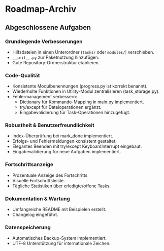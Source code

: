 # Roadmap-Archiv

## Abgeschlossene Aufgaben

### Grundlegende Verbesserungen
- Hilfsdateien in einen Unterordner (`tasks/` oder `modules/`) verschieben.
- `__init__.py` zur Paketnutzung hinzufügen.
- Gute Repository-Ordnerstruktur etablieren.

### Code-Qualität
- Konsistente Modulbenennungen (progress.py ist korrekt benannt).
- Wiederholte Funktionen in Utility-Modul zentralisieren (task_storage.py).
- Fehlermanagement verbessern:
  - Dictionary für Kommando-Mapping in main.py implementiert.
  - try/except für Dateioperationen ergänzt.
  - Eingabevalidierung für Task-Operationen hinzugefügt.

### Robustheit & Benutzerfreundlichkeit
- Index-Überprüfung bei mark_done implementiert.
- Erfolgs- und Fehlermeldungen konsistent gestaltet.
- Elegantes Beenden mit try/except KeyboardInterrupt eingebaut.
- Eingabevalidierung für neue Aufgaben implementiert.

### Fortschrittsanzeige
- Prozentuale Anzeige des Fortschritts.
- Visuelle Fortschrittsleiste.
- Tägliche Statistiken über erledigte/offene Tasks.

### Dokumentation & Wartung
- Umfangreiche README mit Beispielen erstellt.
- Changelog eingeführt.

### Datenspeicherung
- Automatisches Backup-System implementiert.
- UTF-8 Unterstützung für internationale Zeichen.